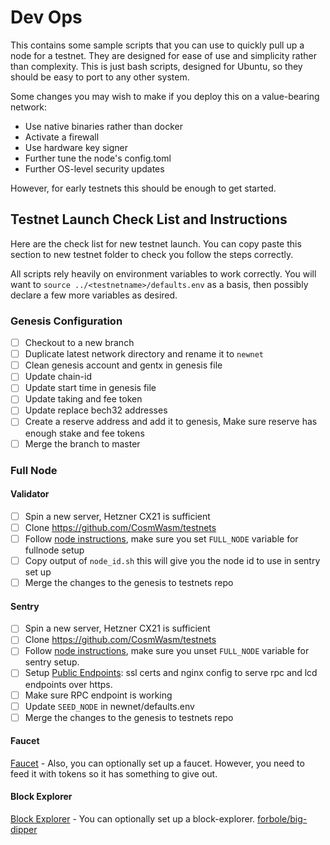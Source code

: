 # Dev Ops

This contains some sample scripts that you can use to quickly pull up a node for a testnet.
They are designed for ease of use and simplicity rather than complexity. This is just bash scripts,
designed for Ubuntu, so they should be easy to port to any other system.

Some changes you may wish to make if you deploy this on a value-bearing network:

* Use native binaries rather than docker
* Activate a firewall
* Use hardware key signer
* Further tune the node's config.toml
* Further OS-level security updates

However, for early testnets this should be enough to get started.

## Testnet Launch Check List and Instructions

Here are the check list for new testnet launch. 
You can copy paste this section to new testnet folder to check you follow the steps correctly.

All scripts rely heavily on environment variables to work correctly.
You will want to `source ../<testnetname>/defaults.env` as a basis, then
possibly declare a few more variables as desired.

### Genesis Configuration

- [ ] Checkout to a new branch
- [ ] Duplicate latest network directory and rename it to `newnet`
- [ ] Clean genesis account and gentx in genesis file
- [ ] Update chain-id
- [ ] Update start time in genesis file
- [ ] Update taking and fee token
- [ ] Update replace bech32 addresses
- [ ] Create a reserve address and add it to genesis, Make sure reserve has enough stake and fee tokens
- [ ] Merge the branch to master

### Full Node

#### Validator

- [ ] Spin a new server, Hetzner CX21 is sufficient
- [ ] Clone https://github.com/CosmWasm/testnets
- [ ] Follow [node instructions](node/README.md), make sure you set `FULL_NODE` variable for fullnode setup
- [ ] Copy output of `node_id.sh` this will give you the node id to use in sentry set up
- [ ] Merge the changes to the genesis to testnets repo

#### Sentry

- [ ] Spin a new server, Hetzner CX21 is sufficient
- [ ] Clone https://github.com/CosmWasm/testnets
- [ ] Follow [node instructions](node/README.md), make sure you unset `FULL_NODE` variable for sentry setup.
- [ ] Setup [Public Endpoints](./endpoints): ssl certs and nginx config to serve rpc and lcd endpoints over https. 
- [ ] Make sure RPC endpoint is working
- [ ] Update `SEED_NODE` in newnet/defaults.env
- [ ] Merge the changes to the genesis to testnets repo
 
#### Faucet

[Faucet](./faucet) - Also, you can optionally set up a faucet. However, you need to feed it with tokens
so it has something to give out.

#### Block Explorer

[Block Explorer](./big-dipper) - You can optionally set up a block-explorer. [forbole/big-dipper](https://github.com/CosmWasm/big-dipper)
